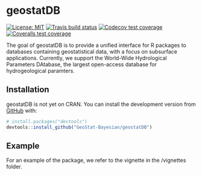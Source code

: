 
<!-- README.md is generated from README.Rmd. Please edit that file -->
geostatDB
=========

<!-- badges: start -->
[![License: MIT](https://img.shields.io/badge/License-MIT-yellow.svg)](https://opensource.org/licenses/MIT) [![Travis build status](https://travis-ci.org/GeoStat-Bayesian/geostatDB.svg?branch=master)](https://travis-ci.org/GeoStat-Bayesian/geostatDB) [![Codecov test coverage](https://codecov.io/gh/GeoStat-Bayesian/geostatDB/branch/master/graph/badge.svg)](https://codecov.io/gh/GeoStat-Bayesian/geostatDB?branch=master) [![Coveralls test coverage](https://coveralls.io/repos/github/GeoStat-Bayesian/geostatDB/badge.svg)](https://coveralls.io/r/GeoStat-Bayesian/geostatDB?branch=master) <!-- badges: end -->

The goal of geostatDB is to provide a unified interface for R packages to databases containing geostatistical data, with a focus on subsurface applications. Currently, we support the World-Wide Hydrological Parameters DAtabase, the largest open-access database for hydrogeological paramters.

Installation
------------

geostatDB is not yet on CRAN. You can install the development version from [GitHub](https://github.com/) with:

``` r
# install.packages("devtools")
devtools::install_github("GeoStat-Bayesian/geostatDB")
```

Example
-------

For an example of the package, we refer to the vignette in the /vignettes folder.
